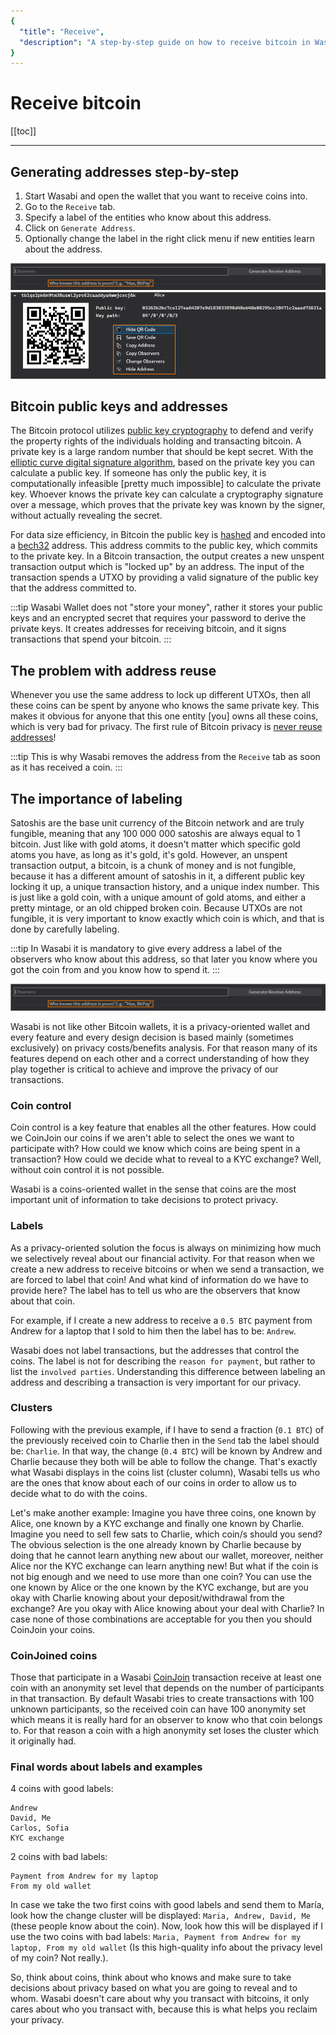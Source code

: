 ```yaml
---
{
  "title": "Receive",
  "description": "A step-by-step guide on how to receive bitcoin in Wasabi. This is the Wasabi documentation, an archive of knowledge about the open-source, non-custodial and privacy-focused Bitcoin wallet for desktop."
}
---
```


# Receive bitcoin

[[toc]]

---

## Generating addresses step-by-step

1. Start Wasabi and open the wallet that you want to receive coins into.
2. Go to the `Receive` tab.
3. Specify a label of the entities who know about this address.
4. Click on `Generate Address`.
5. Optionally change the label in the right click menu if new entities learn about the address.

![](/ReceiveLabelingRequired.png)
![](/ReceiveAddressDropDownMenu.png)

## Bitcoin public keys and addresses

The Bitcoin protocol utilizes [public key cryptography](https://en.wikipedia.org/wiki/Public-key_cryptography) to defend and verify the property rights of the individuals holding and transacting bitcoin.
A private key is a large random number that should be kept secret.
With the [elliptic curve digital signature algorithm](https://en.wikipedia.org/wiki/Elliptic_Curve_Digital_Signature_Algorithm), based on the private key you can calculate a public key.
If someone has only the public key, it is computationally infeasible [pretty much impossible] to calculate the private key.
Whoever knows the private key can calculate a cryptography signature over a message, which proves that the private key was known by the signer, without actually revealing the secret.

For data size efficiency, in Bitcoin the public key is [hashed](https://en.wikipedia.org/wiki/Cryptographic_hash_function) and encoded into a [bech32](/using-wasabi/BIPs.md#bip-173-base32-address-format-for-native-v0-16-witness-outputs) address.
This address commits to the public key, which commits to the private key.
In a Bitcoin transaction, the output creates a new unspent transaction output which is "locked up" by an address.
The input of the transaction spends a UTXO by providing a valid signature of the public key that the address committed to.

:::tip
Wasabi Wallet does not "store your money", rather it stores your public keys and an encrypted secret that requires your password to derive the private keys.
It creates addresses for receiving bitcoin, and it signs transactions that spend your bitcoin.
:::

## The problem with address reuse

Whenever you use the same address to lock up different UTXOs, then all these coins can be spent by anyone who knows the same private key.
This makes it obvious for anyone that this one entity [you] owns all these coins, which is very bad for privacy.
The first rule of Bitcoin privacy is [never reuse addresses](/why-wasabi/AddressReuse.md)!

:::tip
This is why Wasabi removes the address from the `Receive` tab as soon as it has received a coin.
:::

## The importance of labeling

Satoshis are the base unit currency of the Bitcoin network and are truly fungible, meaning that any 100 000 000 satoshis are always equal to 1 bitcoin.
Just like with gold atoms, it doesn't matter which specific gold atoms you have, as long as it's gold, it's gold.
However, an unspent transaction output, a bitcoin, is a chunk of money and is not fungible, because it has a different amount of satoshis in it, a different public key locking it up, a unique transaction history, and a unique index number.
This is just like a gold coin, with a unique amount of gold atoms, and either a pretty mintage, or an old chipped broken coin.
Because UTXOs are not fungible, it is very important to know exactly which coin is which, and that is done by carefully labeling.

:::tip
In Wasabi it is mandatory to give every address a label of the observers who know about this address, so that later you know where you got the coin from and you know how to spend it.
:::

![](/ReceiveLabelingRequired.png)

Wasabi is not like other Bitcoin wallets, it is a privacy-oriented wallet and every feature and every design decision is based mainly (sometimes exclusively) on privacy costs/benefits analysis.
For that reason many of its features depend on each other and a correct understanding of how they play together is critical to achieve and improve the privacy of our transactions.

### Coin control

Coin control is a key feature that enables all the other features.
How could we CoinJoin our coins if we aren't able to select the ones we want to participate with?
How could we know which coins are being spent in a transaction?
How could we decide what to reveal to a KYC exchange?
Well, without coin control it is not possible.

Wasabi is a coins-oriented wallet in the sense that coins are the most important unit of information to take decisions to protect privacy.

### Labels

As a privacy-oriented solution the focus is always on minimizing how much we selectively reveal about our financial activity.
For that reason when we create a new address to receive bitcoins or when we send a transaction, we are forced to label that coin!
And what kind of information do we have to provide here?
The label has to tell us who are the observers that know about that coin.

For example, if I create a new address to receive a `0.5 BTC` payment from Andrew for a laptop that I sold to him then the label has to be: `Andrew`.

Wasabi does not label transactions, but the addresses that control the coins.
The label is not for describing the `reason for payment`, but rather to list the `involved parties`.
Understanding this difference between labeling an address and describing a transaction is very important for our privacy.

### Clusters

Following with the previous example, if I have to send a fraction (`0.1 BTC`) of the previously received coin to Charlie then in the `Send` tab the label should be: `Charlie`.
In that way, the change (`0.4 BTC`) will be known by Andrew and Charlie because they both will be able to follow the change.
That's exactly what Wasabi displays in the coins list (cluster column), Wasabi tells us who are the ones that know about each of our coins in order to allow us to decide what to do with the coins.

Let's make another example:
Imagine you have three coins, one known by Alice, one known by a KYC exchange and finally one known by Charlie.
Imagine you need to sell few sats to Charlie, which coin/s should you send?
The obvious selection is the one already known by Charlie because by doing that he cannot learn anything new about our wallet, moreover, neither Alice nor the KYC exchange can learn anything new!
But what if the coin is not big enough and we need to use more than one coin?
You can use the one known by Alice or the one known by the KYC exchange, but are you okay with Charlie knowing about your deposit/withdrawal from the exchange?
Are you okay with Alice knowing about your deal with Charlie?
In case none of those combinations are acceptable for you then you should CoinJoin your coins.

### CoinJoined coins

Those that participate in a Wasabi [CoinJoin](/using-wasabi/CoinJoin.md) transaction receive at least one coin with an anonymity set level that depends on the number of participants in that transaction.
By default Wasabi tries to create transactions with 100 unknown participants, so the received coin can have 100 anonymity set which means it is really hard for an observer to know who that coin belongs to.
For that reason a coin with a high anonymity set loses the cluster which it originally had.

### Final words about labels and examples

4 coins with good labels:

```
Andrew
David, Me
Carlos, Sofia
KYC exchange
```

2 coins with bad labels:

```
Payment from Andrew for my laptop
From my old wallet
```

In case we take the two first coins with good labels and send them to María, look how the change cluster will be displayed: `Maria, Andrew, David, Me` (these people know about the coin).
Now, look how this will be displayed if I use the two coins with bad labels: `Maria, Payment from Andrew for my laptop, From my old wallet` (Is this high-quality info about the privacy level of my coin? Not really.).

So, think about coins, think about who knows and make sure to take decisions about privacy based on what you are going to reveal and to whom.
Wasabi doesn't care about why you transact with bitcoins, it only cares about who you transact with, because this is what helps you reclaim your privacy.
